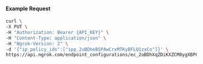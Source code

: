 <!-- Code generated for API Clients. DO NOT EDIT. -->

#### Example Request

```bash
curl \
-X PUT \
-H "Authorization: Bearer {API_KEY}" \
-H "Content-Type: application/json" \
-H "Ngrok-Version: 2" \
-d '{"ip_policy_ids":["ipp_2uBDheBSPAwCrxMTKyBFLQ1zxCo"]}' \
https://api.ngrok.com/endpoint_configurations/ec_2uBDhXqZDiKXZCM0ygXBPCylDoO/ip_policy
```
